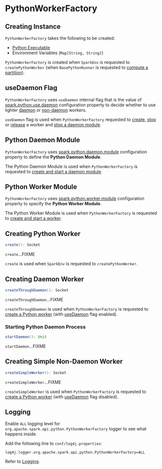 # PythonWorkerFactory

## Creating Instance

`PythonWorkerFactory` takes the following to be created:

* <span id="pythonExec"> [Python Executable](PythonFunction.md#pythonExec)
* <span id="envVars"> Environment Variables (`Map[String, String]`)

`PythonWorkerFactory` is created when `SparkEnv` is requested to `createPythonWorker` (when `BasePythonRunner` is requested to [compute a partition](runners/BasePythonRunner.md#compute)).

## <span id="useDaemon"> useDaemon Flag

`PythonWorkerFactory` uses `useDaemon` internal flag that is the value of [spark.python.use.daemon](configuration-properties.md#PYTHON_USE_DAEMON) configuration property to decide whether to use lighter [daemon](#createThroughDaemon) or [non-daemon](#createSimpleWorker) workers.

`useDaemon` flag is used when `PythonWorkerFactory` requested to [create](#create), [stop](#stopWorker) or [release](#releaseWorker) a worker and [stop a daemon module](#stopDaemon).

## <span id="daemonModule"> Python Daemon Module

`PythonWorkerFactory` uses [spark.python.daemon.module](configuration-properties.md#PYTHON_DAEMON_MODULE) configuration property to define the **Python Daemon Module**.

The Python Daemon Module is used when `PythonWorkerFactory` is requested to [create and start a daemon module](#startDaemon).

## <span id="workerModule"> Python Worker Module

`PythonWorkerFactory` uses [spark.python.worker.module](configuration-properties.md#PYTHON_WORKER_MODULE) configuration property to specify the **Python Worker Module**.

The Python Worker Module is used when `PythonWorkerFactory` is requested to [create and start a worker](#createSimpleWorker).

## <span id="create"> Creating Python Worker

```scala
create(): Socket
```

`create`...FIXME

`create` is used when `SparkEnv` is requested to `createPythonWorker`.

## <span id="createThroughDaemon"> Creating Daemon Worker

```scala
createThroughDaemon(): Socket
```

`createThroughDaemon`...FIXME

`createThroughDaemon` is used when `PythonWorkerFactory` is requested to [create a Python worker](#create) (with [useDaemon](#useDaemon) flag enabled).

### <span id="startDaemon"> Starting Python Daemon Process

```scala
startDaemon(): Unit
```

`startDaemon`...FIXME

## <span id="createSimpleWorker"> Creating Simple Non-Daemon Worker

```scala
createSimpleWorker(): Socket
```

`createSimpleWorker`...FIXME

`createSimpleWorker` is used when `PythonWorkerFactory` is requested to [create a Python worker](#create) (with [useDaemon](#useDaemon) flag disabled).

## Logging

Enable `ALL` logging level for `org.apache.spark.api.python.PythonWorkerFactory` logger to see what happens inside.

Add the following line to `conf/log4j.properties`:

```text
log4j.logger.org.apache.spark.api.python.PythonWorkerFactory=ALL
```

Refer to [Logging](spark-logging.md).
